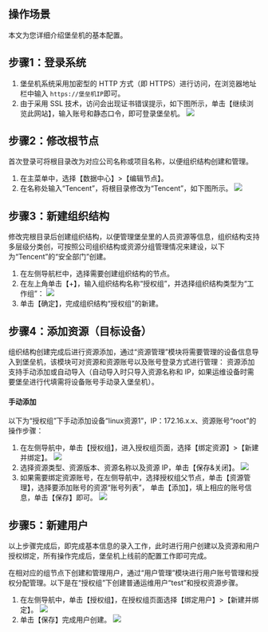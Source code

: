 ## 操作场景

本文为您详细介绍堡垒机的基本配置。



## 步骤1：登录系统

1. 堡垒机系统采用加密型的 HTTP 方式（即 HTTPS）进行访问，在浏览器地址栏中输入 `https://堡垒机IP`即可。
2. 由于采用 SSL 技术，访问会出现证书错误提示，如下图所示，单击【继续浏览此网站】，输入账号和静态口令，即可登录堡垒机。
![](https://main.qcloudimg.com/raw/a852ef6d3c2966d8aa8e698d83ed1d5c.png)


## 步骤2：修改根节点

首次登录可将根目录改为对应公司名称或项目名称，以便组织结构创建和管理。
1. 在主菜单中，选择【数据中心】>【编辑节点】。
2. 在名称处输入“Tencent”，将根目录修改为“Tencent”，如下图所示。
![](https://main.qcloudimg.com/raw/8dabead6d63c9ce7020683e921892949.png)

## 步骤3：新建组织结构

修改完根目录后创建组织结构，以便管理堡垒里的人员资源等信息，组织结构支持多层级分类创，可按照公司组织结构或资源分组管理情况来建设，以下为“Tencent”的“安全部门”创建。
1. 在左侧导航栏中，选择需要创建组织结构的节点。
2. 在左上角单击【+】，输入组织结构名称“授权组”，并选择组织结构类型为“工作组”：
![](https://main.qcloudimg.com/raw/803cd0de787acd903ad74fd674a62aec.png)
3. 单击【确定】，完成组织结构“授权组”的新建。

## 步骤4：添加资源（目标设备）

组织结构创建完成后进行资源添加，通过“资源管理”模块将需要管理的设备信息导入到堡垒机，该模块可对资源和资源账号以及账号登录方式进行管理：
资源添加支持手动添加或自动导入（自动导入时只导入资源名称和 IP，如果运维设备时需要堡垒进行代填需将设备账号手动录入堡垒机）。

#### 手动添加

以下为“授权组”下手动添加设备“linux资源1”，IP：172.16.x.x、资源账号“root”的操作步骤：
1. 在左侧导航中，单击【授权组】，进入授权组页面，选择【绑定资源】>【新建并绑定】。
![](https://main.qcloudimg.com/raw/2d079b7e09e84a4855294a953eb007e5.png)
2. 选择资源类型、资源版本、资源名称以及资源 IP，单击【保存&关闭】。
![](https://main.qcloudimg.com/raw/7f36491b181e7bf5ef36ba94f9fd312e.png)
3. 如果需要绑定资源账号，在左侧导航中，选择授权组父节点，单击【资源管理】，选择要添加账号的资源“账号列表”， 单击【添加】，填上相应的账号信息，单击【保存】即可。
![](https://main.qcloudimg.com/raw/9d572ab68e4e85f74e7020e95db29c72.png)


 
## 步骤5：新建用户

以上步骤完成后，即完成基本信息的录入工作，此时进行用户创建以及资源和用户授权绑定，所有操作完成后，堡垒机上线前的配置工作即可完成。

在相对应的组节点下创建和管理用户，通过“用户管理”模块进行用户账号管理和授权分配管理。以下是在“授权组”下创建普通运维用户“test”和授权资源步骤。
1. 在左侧导航中，单击【授权组】，在授权组页面选择【绑定用户】>【新建并绑定】。
![](https://main.qcloudimg.com/raw/b2424eb8502fdf8bed239a9a7de87b2d.png)
2. 单击【保存】完成用户创建。
![](https://main.qcloudimg.com/raw/b2d7f2b64ecdbf03fe7a27ec69e8198b.png)






